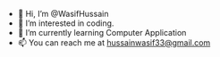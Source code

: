 - 👋 Hi, I’m @WasifHussain
- 👀 I’m interested in coding.
- 🌱 I’m currently learning Computer Application
- 📫 You can reach me at hussainwasif33@gmail.com

<!---
WasifHussain/WasifHussain is a ✨ special ✨ repository because its `README.md` (this file) appears on your GitHub profile.
You can click the Preview link to take a look at your changes.
--->
